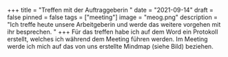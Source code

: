 +++
title = "Treffen mit der Auftraggeberin "
date = "2021-09-14"
draft = false
pinned = false
tags = ["meeting"]
image = "meog.png"
description = "Ich treffe heute unsere Arbeitgeberin und werde das weitere vorgehen mit ihr besprechen. "
+++
Für das treffen habe ich auf dem Word ein Protokoll erstellt, welches ich während dem Meeting führen werden. Im Meeting werde ich mich auf das von uns erstellte Mindmap (siehe Bild) beziehen.